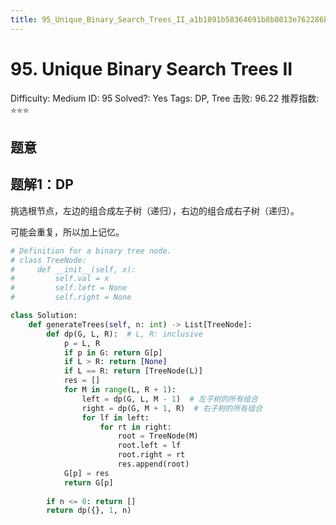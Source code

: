 ```yaml
---
title: 95_Unique_Binary_Search_Trees_II_a1b1891b58364691b8b8013e762286b6
---
```


# 95. Unique Binary Search Trees II

Difficulty: Medium
ID: 95
Solved?: Yes
Tags: DP, Tree
击败: 96.22
推荐指数: ⭐⭐⭐

[](https://leetcode.com/problems/unique-binary-search-trees-ii/)

## 题意

## 题解1：DP

挑选根节点，左边的组合成左子树（递归），右边的组合成右子树（递归）。

可能会重复，所以加上记忆。

```python
# Definition for a binary tree node.
# class TreeNode:
#     def __init__(self, x):
#         self.val = x
#         self.left = None
#         self.right = None

class Solution:
    def generateTrees(self, n: int) -> List[TreeNode]:
        def dp(G, L, R):  # L, R: inclusive
            p = L, R
            if p in G: return G[p]
            if L > R: return [None]
            if L == R: return [TreeNode(L)]
            res = []
            for M in range(L, R + 1):
                left = dp(G, L, M - 1)  # 左子树的所有组合
                right = dp(G, M + 1, R)  # 右子树的所有组合
                for lf in left:
                    for rt in right:
                        root = TreeNode(M)
                        root.left = lf
                        root.right = rt
                        res.append(root)
            G[p] = res
            return G[p]
            
        if n <= 0: return []
        return dp({}, 1, n)
```